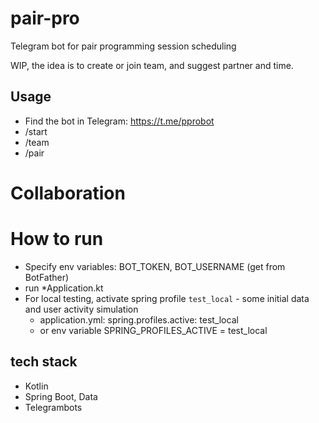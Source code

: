 # pair-pro
Telegram bot for pair programming session scheduling

WIP, the idea is to create or join team, and suggest partner and time.

## Usage
* Find the bot in Telegram: https://t.me/pprobot
* /start 
* /team
* /pair

# Collaboration
# How to run
* Specify env variables: BOT_TOKEN, BOT_USERNAME (get from BotFather)
* run \*Application.kt
* For local testing, activate spring profile `test_local` - some initial data and user activity simulation
  * application.yml: spring.profiles.active: test_local
  * or env variable SPRING_PROFILES_ACTIVE = test_local

## tech stack
- Kotlin
- Spring Boot, Data
- Telegrambots
